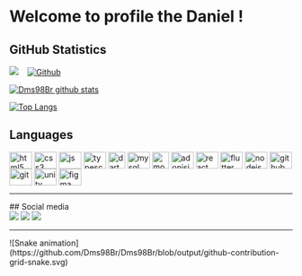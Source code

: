 # Welcome to profile the Daniel !

## GitHub Statistics
![](https://visitor-badge.laobi.icu/badge?page_id=Dms98Br.Dms98Br)&nbsp;&nbsp;&nbsp;
 [![Github](https://img.shields.io/github/followers/Dms98Br?label=Follow&style=social)](https://github.com/Dms98Br)

[![Dms98Br github stats](https://github-readme-stats.vercel.app/api?username=Dms98Br&show_icons=true&theme=merko)](https://github.com/anuraghazra/github-readme-stats)

[![Top Langs](https://github-readme-stats.vercel.app/api/top-langs/?username=Dms98Br&show_icons=true&theme=merko)](https://github.com/anuraghazra/github-readme-stats)

## Languages
<div style="display: inline_block">
 <img align="center" alt="html5" height="30" width="40" src="https://cdn.jsdelivr.net/gh/devicons/devicon/icons/html5/html5-original.svg" />
 <img align="center" alt="css3" height="30" width="40" src="https://cdn.jsdelivr.net/gh/devicons/devicon/icons/css3/css3-original.svg" />
 <img align="center" alt="js" height="30" width="40" src="https://cdn.jsdelivr.net/gh/devicons/devicon/icons/javascript/javascript-original.svg" />
 <img align="center" alt="typescript" height="30" width="40" src="https://cdn.jsdelivr.net/gh/devicons/devicon/icons/typescript/typescript-original.svg" />
 <img align="center" alt="dart" height="30" src="https://cdn.jsdelivr.net/gh/devicons/devicon/icons/dart/dart-original.svg" />
 <img align="center" alt="mysql" height="30" width="40" src="https://cdn.jsdelivr.net/gh/devicons/devicon/icons/mysql/mysql-original.svg" />
 <img align="center" alt="mongodb" height="30" src="https://cdn.jsdelivr.net/gh/devicons/devicon/icons/mongodb/mongodb-original.svg" />
 <img align="center" alt="adonisjs" height="30" width="40" src="https://cdn.jsdelivr.net/gh/devicons/devicon/icons/adonisjs/adonisjs-original.svg" />
 <img align="center" alt="react" height="30" width="40" src="https://cdn.jsdelivr.net/gh/devicons/devicon/icons/react/react-original.svg" />
 <img align="center" alt="flutter" height="30" width="40" src="https://cdn.jsdelivr.net/gh/devicons/devicon/icons/flutter/flutter-original.svg" />
 <img align="center" alt="nodejs" height="30" width="40" src="https://cdn.jsdelivr.net/gh/devicons/devicon/icons/nodejs/nodejs-original.svg" />
 <img align="center" alt="github" height="30" width="40" src="https://cdn.jsdelivr.net/gh/devicons/devicon/icons/git/git-original.svg" />
 <img align="center" alt="git" height="30" width="40" src="https://cdn.jsdelivr.net/gh/devicons/devicon/icons/github/github-original.svg" />
 <img align="center" alt="unity" height="30" width="40" src="https://cdn.jsdelivr.net/gh/devicons/devicon/icons/unity/unity-original.svg" />
 <img align="center" alt="figma" height="30" width="40" src="https://cdn.jsdelivr.net/gh/devicons/devicon/icons/figma/figma-original.svg" />
</div>
<hr/>
## Social media
<div> 
  <a href="https://www.instagram.com/dms_br98" target="_blank"><img src="https://img.shields.io/badge/-Instagram-%23E4405F?style=for-the-badge&logo=instagram&logoColor=white" target="_blank"></a>
  <a href = "mailto:danimoyasilva.dev@gmail.com"><img src="https://img.shields.io/badge/-Gmail-%23333?style=for-the-badge&logo=gmail&logoColor=white" target="_blank"></a>
  <a href="https://www.linkedin.com/in/daniel-moya-da-silva-dev" target="_blank"><img src="https://img.shields.io/badge/-LinkedIn-%230077B5?style=for-the-badge&logo=linkedin&logoColor=white" target="_blank"></a> 
 <hr/>
  ![Snake animation](https://github.com/Dms98Br/Dms98Br/blob/output/github-contribution-grid-snake.svg)
</div>
